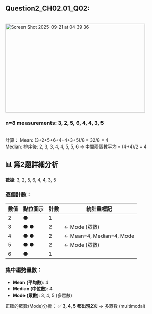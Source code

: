 ## Question2_CH02.01_Q02: <br/>

<br/>
<img width="438" height="278" alt="Screen Shot 2025-09-21 at 04 39 36" src="https://github.com/user-attachments/assets/366086eb-9138-42cc-a947-2a5280351913" />
<br/>

### n=8 measurements: 3, 2, 5, 6, 4, 4, 3, 5
<br/>
計算：
Mean: (3+2+5+6+4+4+3+5)/8 = 32/8 = 4 <br/>
Median: 排序後: 2, 3, 3, 4, 4, 5, 5, 6 → 中間兩個數平均 = (4+4)/2 = 4 <br/>


## 📊 第2題詳細分析

**數據**: 3, 2, 5, 6, 4, 4, 3, 5

### 逐個計數：
| 數值 | 點位圖示 | 計數 | 統計量標記          |
|------|----------|------|---------------------|
| 2    | ●        | 1    |                     |
| 3    | ● ●      | 2    | ← Mode (眾數)       |
| 4    | ● ●      | 2    | ← Mean=4, Median=4, Mode |
| 5    | ● ●      | 2    | ← Mode (眾數)       |
| 6    | ●        | 1    |                     |

### 集中趨勢量數：
- **Mean (平均數)**: 4
- **Median (中位數)**: 4  
- **Mode (眾數)**: 3, 4, 5 (多眾數)

正確的眾數(Mode)分析：
✅ **3, 4, 5 都出現2次** → 多眾數 (multimodal)


